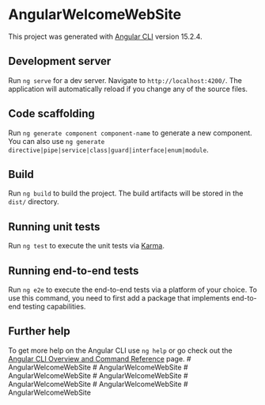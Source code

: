 # AngularWelcomeWebSite

This project was generated with [Angular CLI](https://github.com/angular/angular-cli) version 15.2.4.

## Development server

Run `ng serve` for a dev server. Navigate to `http://localhost:4200/`. The application will automatically reload if you change any of the source files.

## Code scaffolding

Run `ng generate component component-name` to generate a new component. You can also use `ng generate directive|pipe|service|class|guard|interface|enum|module`.

## Build

Run `ng build` to build the project. The build artifacts will be stored in the `dist/` directory.

## Running unit tests

Run `ng test` to execute the unit tests via [Karma](https://karma-runner.github.io).

## Running end-to-end tests

Run `ng e2e` to execute the end-to-end tests via a platform of your choice. To use this command, you need to first add a package that implements end-to-end testing capabilities.

## Further help

To get more help on the Angular CLI use `ng help` or go check out the [Angular CLI Overview and Command Reference](https://angular.io/cli) page.
#   A n g u l a r W e l c o m e W e b S i t e  
 #   A n g u l a r W e l c o m e W e b S i t e  
 #   A n g u l a r W e l c o m e W e b S i t e  
 #   A n g u l a r W e l c o m e W e b S i t e  
 #   A n g u l a r W e l c o m e W e b S i t e  
 #   A n g u l a r W e l c o m e W e b S i t e  
 #   A n g u l a r W e l c o m e W e b S i t e  
 